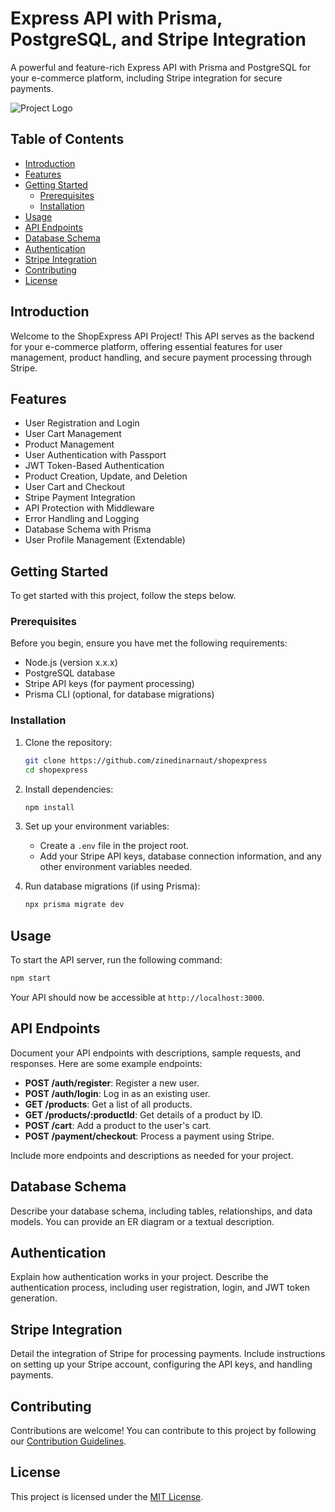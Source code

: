 # Express API with Prisma, PostgreSQL, and Stripe Integration

A powerful and feature-rich Express API with Prisma and PostgreSQL for your e-commerce platform, including Stripe integration for secure payments.

![Project Logo](project-logo.png) <!-- If applicable -->

## Table of Contents

- [Introduction](#introduction)
- [Features](#features)
- [Getting Started](#getting-started)
  - [Prerequisites](#prerequisites)
  - [Installation](#installation)
- [Usage](#usage)
- [API Endpoints](#api-endpoints)
- [Database Schema](#database-schema)
- [Authentication](#authentication)
- [Stripe Integration](#stripe-integration)
- [Contributing](#contributing)
- [License](#license)

## Introduction

Welcome to the ShopExpress API Project! This API serves as the backend for your e-commerce platform, offering essential features for user management, product handling, and secure payment processing through Stripe.

## Features

- User Registration and Login
- User Cart Management
- Product Management
- User Authentication with Passport
- JWT Token-Based Authentication
- Product Creation, Update, and Deletion
- User Cart and Checkout
- Stripe Payment Integration
- API Protection with Middleware
- Error Handling and Logging
- Database Schema with Prisma
- User Profile Management (Extendable)

## Getting Started

To get started with this project, follow the steps below.

### Prerequisites

Before you begin, ensure you have met the following requirements:

- Node.js (version x.x.x)
- PostgreSQL database
- Stripe API keys (for payment processing)
- Prisma CLI (optional, for database migrations)

### Installation

1. Clone the repository:

   ```bash
   git clone https://github.com/zinedinarnaut/shopexpress
   cd shopexpress
   ```

2. Install dependencies:

   ```bash
   npm install
   ```

3. Set up your environment variables:
   
   - Create a `.env` file in the project root.
   - Add your Stripe API keys, database connection information, and any other environment variables needed.

4. Run database migrations (if using Prisma):

   ```bash
   npx prisma migrate dev
   ```

## Usage

To start the API server, run the following command:

```bash
npm start
```

Your API should now be accessible at `http://localhost:3000`.

## API Endpoints

Document your API endpoints with descriptions, sample requests, and responses. Here are some example endpoints:

- **POST /auth/register**: Register a new user.
- **POST /auth/login**: Log in as an existing user.
- **GET /products**: Get a list of all products.
- **GET /products/:productId**: Get details of a product by ID.
- **POST /cart**: Add a product to the user's cart.
- **POST /payment/checkout**: Process a payment using Stripe.

Include more endpoints and descriptions as needed for your project.

## Database Schema

Describe your database schema, including tables, relationships, and data models. You can provide an ER diagram or a textual description.

## Authentication

Explain how authentication works in your project. Describe the authentication process, including user registration, login, and JWT token generation.

## Stripe Integration

Detail the integration of Stripe for processing payments. Include instructions on setting up your Stripe account, configuring the API keys, and handling payments.

## Contributing

Contributions are welcome! You can contribute to this project by following our [Contribution Guidelines](CONTRIBUTING.md).

## License

This project is licensed under the [MIT License](LICENSE).